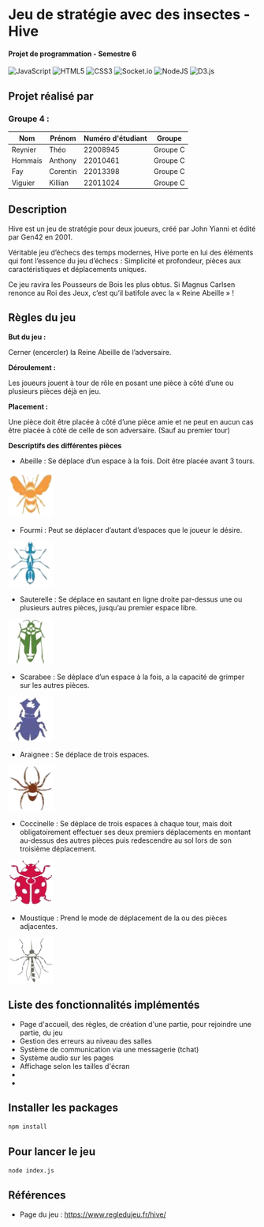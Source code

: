 # Jeu de stratégie avec des insectes - Hive
#### Projet de programmation - Semestre 6

![JavaScript](https://img.shields.io/badge/javascript-%23323330.svg?style=for-the-badge&logo=javascript&logoColor=%23F7DF1E)
![HTML5](https://img.shields.io/badge/html5-%23E34F26.svg?style=for-the-badge&logo=html5&logoColor=white)
![CSS3](https://img.shields.io/badge/css3-%231572B6.svg?style=for-the-badge&logo=css3&logoColor=white)
![Socket.io](https://img.shields.io/badge/Socket.io-black?style=for-the-badge&logo=socket.io&badgeColor=010101)
![NodeJS](https://img.shields.io/badge/node.js-6DA55F?style=for-the-badge&logo=node.js&logoColor=white)
![D3.js](https://img.shields.io/static/v1?style=for-the-badge&message=D3.js&color=222222&logo=D3.js&logoColor=F9A03C&label=)

## Projet réalisé par
### Groupe 4 :

| Nom          | Prénom       | Numéro d'étudiant |   Groupe   |
|--------------|--------------|-------------------|------------|
| Reynier      | Théo         | 22008945          | Groupe C   |
| Hommais      | Anthony      | 22010461          | Groupe C   |
| Fay          | Corentin     | 22013398          | Groupe C   |
| Viguier      | Killian      | 22011024          | Groupe C   |

## Description

Hive est un jeu de stratégie pour deux joueurs, créé par John Yianni et édité par Gen42 en 2001.

Véritable jeu d’échecs des temps modernes, Hive porte en lui des éléments qui font l’essence du jeu d’échecs : Simplicité et profondeur, pièces aux caractéristiques et déplacements uniques.

Ce jeu ravira les Pousseurs de Bois les plus obtus. Si Magnus Carlsen renonce au Roi des Jeux, c’est qu’il batifole avec la « Reine Abeille » !

## Règles du jeu

**But du jeu :**

Cerner (encercler) la Reine Abeille de l’adversaire.

**Déroulement :**

Les joueurs jouent à tour de rôle en posant une pièce à côté d’une ou plusieurs pièces déjà en jeu.

**Placement :**

Une pièce doit être placée à côté d’une pièce amie et ne peut en aucun cas être placée à côté de celle de son adversaire. (Sauf au premier tour)

**Descriptifs des différentes pièces**

- Abeille : Se déplace d’un espace à la fois. Doit être placée avant 3 tours. 

![Abeille](/public/insectes/abeille.png)
- Fourmi : Peut se déplacer d’autant d’espaces que le joueur le désire.

![Fourmi](/public/insectes/fourmi.png)
- Sauterelle : Se déplace en sautant en ligne droite par-dessus une ou plusieurs autres pièces, jusqu’au premier espace libre.

![Sauterelle](/public/insectes/sauterelle.png)
- Scarabee : Se déplace d’un espace à la fois, a la capacité de grimper sur les autres pièces.

![Scarabee](/public/insectes/scarabee.png)
- Araignee : Se déplace de trois espaces.

![Araignee](/public/insectes/araignee.png)
- Coccinelle : Se déplace de trois espaces à chaque tour, mais doit obligatoirement effectuer ses deux premiers déplacements en montant au-dessus des autres pièces puis redescendre au sol lors de son troisième déplacement.

![Coccinelle](/public/insectes/coccinelle.png)
- Moustique : Prend le mode de déplacement de la ou des pièces adjacentes. 

![Moustique](/public/insectes/moustique.png)

## Liste des fonctionnalités implémentés

- Page d'accueil, des règles, de création d'une partie, pour rejoindre une partie, du jeu
- Gestion des erreurs au niveau des salles
- Système de communication via une messagerie (tchat)
- Système audio sur les pages
- Affichage selon les tailles d'écran
-
-

## Installer les packages
```bash
npm install
```

## Pour lancer le jeu 
```bash
node index.js
```

## Références

- Page du jeu : https://www.regledujeu.fr/hive/